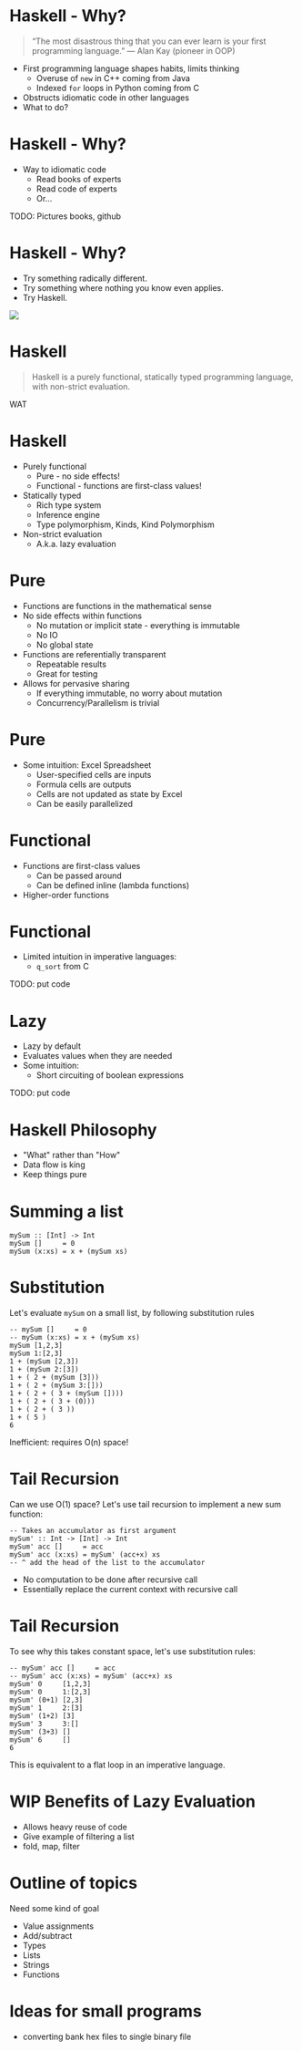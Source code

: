 # Haskell - Why?

<blockquote>
“The most disastrous thing that you can ever learn is your first programming language.”
― Alan Kay (pioneer in OOP)
</blockquote>

* First programming language shapes habits, limits thinking
    * Overuse of `new` in C++ coming from Java
    * Indexed `for` loops in Python coming from C
* Obstructs idiomatic code in other languages
* What to do?

# Haskell - Why?

* Way to idiomatic code
    * Read books of experts
    * Read code of experts
    * Or...

TODO: Pictures books, github

# Haskell - Why?

* Try something radically different.
* Try something where nothing you know even applies.
* Try Haskell.

![](images/HaskellLogo.jpg)

# Haskell

<blockquote>
Haskell is a purely functional, statically typed programming language, with non-strict evaluation.
</blockquote>

WAT

# Haskell

* Purely functional
    * Pure - no side effects!
    * Functional - functions are first-class values!
* Statically typed
    * Rich type system
    * Inference engine
    * Type polymorphism, Kinds, Kind Polymorphism
* Non-strict evaluation
    * A.k.a. lazy evaluation

# Pure

* Functions are functions in the mathematical sense
* No side effects within functions
    * No mutation or implicit state - everything is immutable
    * No IO
    * No global state
* Functions are referentially transparent
    * Repeatable results
    * Great for testing
* Allows for pervasive sharing
    * If everything immutable, no worry about mutation
    * Concurrency/Parallelism is trivial

# Pure

* Some intuition: Excel Spreadsheet
    * User-specified cells are inputs
    * Formula cells are outputs
    * Cells are not updated as state by Excel
    * Can be easily parallelized

# Functional

* Functions are first-class values
    * Can be passed around
    * Can be defined inline (lambda functions)
* Higher-order functions

# Functional

* Limited intuition in imperative languages:
    * `q_sort` from C

TODO: put code

# Lazy

* Lazy by default
* Evaluates values when they are needed
* Some intuition:
    * Short circuiting of boolean expressions

TODO: put code

# Haskell Philosophy

* "What" rather than "How"
* Data flow is king
* Keep things pure

# Summing a list

~~~~ {.haskell}
mySum :: [Int] -> Int
mySum []     = 0
mySum (x:xs) = x + (mySum xs)
~~~~

# Substitution

Let's evaluate `mySum` on a small list, by following substitution rules

~~~~ {.haskell}
-- mySum []     = 0
-- mySum (x:xs) = x + (mySum xs)
mySum [1,2,3]
mySum 1:[2,3]
1 + (mySum [2,3])
1 + (mySum 2:[3])
1 + ( 2 + (mySum [3]))
1 + ( 2 + (mySum 3:[]))
1 + ( 2 + ( 3 + (mySum [])))
1 + ( 2 + ( 3 + (0)))
1 + ( 2 + ( 3 ))
1 + ( 5 )
6
~~~~

Inefficient: requires O(n) space!

# Tail Recursion

Can we use O(1) space? Let's use tail recursion to implement a new sum function:

~~~~ {.haskell}
-- Takes an accumulator as first argument
mySum' :: Int -> [Int] -> Int
mySum' acc []     = acc
mySum' acc (x:xs) = mySum' (acc+x) xs
-- ^ add the head of the list to the accumulator
~~~~

* No computation to be done after recursive call
* Essentially replace the current context with recursive call

# Tail Recursion

To see why this takes constant space, let's use substitution rules:

~~~~ {.haskell}
-- mySum' acc []     = acc
-- mySum' acc (x:xs) = mySum' (acc+x) xs
mySum' 0     [1,2,3]
mySum' 0     1:[2,3]
mySum' (0+1) [2,3]
mySum' 1     2:[3]
mySum' (1+2) [3]
mySum' 3     3:[]
mySum' (3+3) []
mySum' 6     []
6
~~~~

This is equivalent to a flat loop in an imperative language.

# WIP Benefits of Lazy Evaluation

* Allows heavy reuse of code
* Give example of filtering a list
* fold, map, filter

# Outline of topics

Need some kind of goal

* Value assignments
* Add/subtract
* Types
* Lists
* Strings
* Functions

# Ideas for small programs

* converting bank hex files to single binary file
